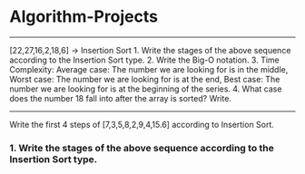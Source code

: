 # Algorithm-Projects
<hr>
[22,27,16,2,18,6] -> Insertion Sort
1.  Write the stages of the above sequence according to the Insertion Sort type.
2.	Write the Big-O notation.
3.	Time Complexity: Average case: The number we are looking for is in the middle, Worst case: The number we are looking for is at the end, Best case: The number we are     looking for is at the beginning of the series.
4.	What case does the number 18 fall into after the array is sorted? Write.
<hr>
Write the first 4 steps of [7,3,5,8,2,9,4,15.6] according to Insertion Sort.

<h3> 1.  Write the stages of the above sequence according to the Insertion Sort type. </h3>
